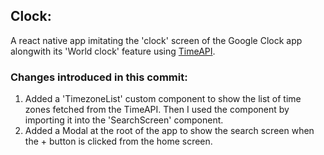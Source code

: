 ## Clock:

A react native app imitating the 'clock' screen of the Google Clock app  
alongwith its 'World clock' feature using [TimeAPI](https://www.timeapi.io/swagger/index.html).

### Changes introduced in this commit:

1. Added a 'TimezoneList' custom component to show the list of time zones fetched from the TimeAPI. Then I used the component by importing it into the 'SearchScreen' component.
2. Added a Modal at the root of the app to show the search screen when the + button is clicked from the home screen.
